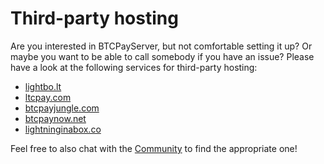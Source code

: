 # Third-party hosting

Are you interested in BTCPayServer, but not comfortable setting it up? Or maybe you want to be able to call somebody if you have an issue? Please have a look at the following services for third-party hosting:

* [lightbo.lt](https://lightbo.lt)
* [ltcpay.com](https://ltcpay.com/)
* [btcpayjungle.com](https://btcpayjungle.com)
* [btcpaynow.net](https://btcpaynow.net)
* [lightninginabox.co](https://lightninginabox.co)

Feel free to also chat with the [Community](../support-1/community.md) to find the appropriate one!

